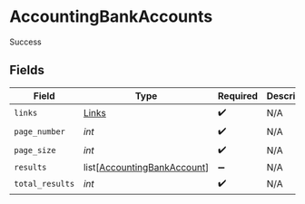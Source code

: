 # AccountingBankAccounts

Success


## Fields

| Field                                                                       | Type                                                                        | Required                                                                    | Description                                                                 |
| --------------------------------------------------------------------------- | --------------------------------------------------------------------------- | --------------------------------------------------------------------------- | --------------------------------------------------------------------------- |
| `links`                                                                     | [Links](../../models/shared/links.md)                                       | :heavy_check_mark:                                                          | N/A                                                                         |
| `page_number`                                                               | *int*                                                                       | :heavy_check_mark:                                                          | N/A                                                                         |
| `page_size`                                                                 | *int*                                                                       | :heavy_check_mark:                                                          | N/A                                                                         |
| `results`                                                                   | list[[AccountingBankAccount](../../models/shared/accountingbankaccount.md)] | :heavy_minus_sign:                                                          | N/A                                                                         |
| `total_results`                                                             | *int*                                                                       | :heavy_check_mark:                                                          | N/A                                                                         |